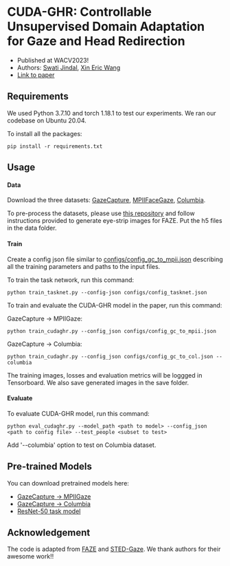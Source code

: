 
# CUDA-GHR: Controllable Unsupervised Domain Adaptation for Gaze and Head Redirection

* Published at WACV2023!
* Authors: [Swati Jindal](https://jswati31.github.io/), [Xin Eric Wang](https://eric-xw.github.io/)
* [Link to paper](https://arxiv.org/abs/2106.10852)

## Requirements
We used Python 3.7.10 and torch 1.18.1 to test our experiments. We ran our codebase on Ubuntu 20.04.

To install all the packages:

```setup
pip install -r requirements.txt
```



## Usage

#### Data
Download the three datasets: [GazeCapture](https://gazecapture.csail.mit.edu/), [MPIIFaceGaze](https://www.mpi-inf.mpg.de/departments/computer-vision-and-machine-learning/research/gaze-based-human-computer-interaction/its-written-all-over-your-face-full-face-appearance-based-gaze-estimation/), 
[Columbia](https://www.cs.columbia.edu/CAVE/databases/columbia_gaze/).

To pre-process the datasets, please use [this repository](https://github.com/swook/faze_preprocess) and 
follow instructions provided to generate eye-strip images for FAZE. Put the h5 files in the data folder.


#### Train

Create a config json file similar to [configs/config_gc_to_mpii.json](configs/config_gc_to_mpii.json) describing 
all the training parameters and paths to the input files.

To train the task network, run this command:

```
python train_tasknet.py --config-json configs/config_tasknet.json
```

To train and evaluate the CUDA-GHR model in the paper, run this command:

GazeCapture &rarr; MPIIGaze: 

```
python train_cudaghr.py --config_json configs/config_gc_to_mpii.json
```

GazeCapture &rarr; Columbia: 

```
python train_cudaghr.py --config_json configs/config_gc_to_col.json --columbia
```

The training images, losses and evaluation metrics will be loggged in Tensorboard. We also save generated images 
in the save folder.


#### Evaluate

To evaluate CUDA-GHR model, run this command:

```
python eval_cudaghr.py --model_path <path to model> --config_json <path to config file> --test_people <subset to test>
```

Add '--columbia' option to test on Columbia dataset.

## Pre-trained Models
You can download pretrained models here:

- [GazeCapture &rarr; MPIIGaze](https://drive.google.com/file/d/1XeJ16XHghjnr5O4V34AUEE6eoaKODsZK/view?usp=sharing)
- [GazeCapture &rarr; Columbia](https://drive.google.com/file/d/1AIWplDl0790YG9jGK0vgp82ypLwM_XLe/view?usp=sharing)
- [ResNet-50 task model](https://drive.google.com/file/d/1iS1faPkrIe8W1LiAcpvotYPhXa5RGmI-/view?usp=sharing)

## Acknowledgement
The code is adapted from [FAZE](https://github.com/NVlabs/few_shot_gaze) and [STED-Gaze](https://github.com/zhengyuf/STED-gaze). 
We thank authors for their awesome work!!
